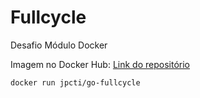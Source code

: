 # Fullcycle

Desafio Módulo Docker

Imagem no Docker Hub:
<a href="https://hub.docker.com/r/jpcti/go-fullcycle" target="_blank" rel="noreferrer noopener">Link do repositório</a>

```shell
docker run jpcti/go-fullcycle
```
